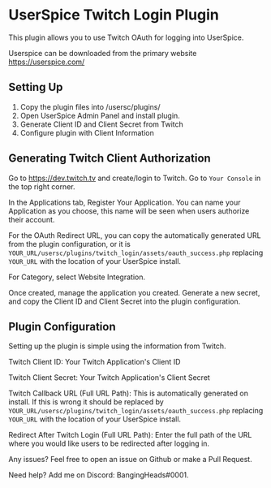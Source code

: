 # UserSpice Twitch Login Plugin

This plugin allows you to use Twitch OAuth for logging into UserSpice.

Userspice can be downloaded from the primary website https://userspice.com/

## Setting Up

1. Copy the plugin files into /usersc/plugins/
2. Open UserSpice Admin Panel and install plugin.
3. Generate Client ID and Client Secret from Twitch
4. Configure plugin with Client Information

## Generating Twitch Client Authorization

Go to https://dev.twitch.tv and create/login to Twitch. Go to ``Your Console`` in the top right corner. 

In the Applications tab, Register Your Application. You can name your Application as you choose, this name will be seen when users authorize their account. 

For the OAuth Redirect URL, you can copy the automatically generated URL from the plugin configuration, or it is ``YOUR_URL/usersc/plugins/twitch_login/assets/oauth_success.php`` replacing ``YOUR_URL`` with the location of your UserSpice install. 

For Category, select Website Integration.

Once created, manage the application you created. Generate a new secret, and copy the Client ID and Client Secret into the plugin configuration.

## Plugin Configuration

Setting up the plugin is simple using the information from Twitch.

Twitch Client ID: Your Twitch Application's Client ID

Twitch Client Secret: Your Twitch Application's Client Secret

Twitch Callback URL (Full URL Path): This is automatically generated on install. If this is wrong it should be replaced by ``YOUR_URL/usersc/plugins/twitch_login/assets/oauth_success.php`` replacing ``YOUR_URL`` with the location of your UserSpice install. 

Redirect After Twitch Login (Full URL Path): Enter the full path of the URL where you would like users to be redirected after logging in.

Any issues? Feel free to open an issue on Github or make a Pull Request.

Need help? Add me on Discord: BangingHeads#0001.
